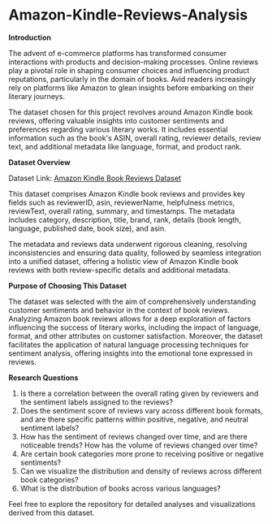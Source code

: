 # Amazon-Kindle-Reviews-Analysis

**Introduction**

The advent of e-commerce platforms has transformed consumer interactions with products and decision-making processes. Online reviews play a pivotal role in shaping consumer choices and influencing product reputations, particularly in the domain of books. Avid readers increasingly rely on platforms like Amazon to glean insights before embarking on their literary journeys.

The dataset chosen for this project revolves around Amazon Kindle book reviews, offering valuable insights into customer sentiments and preferences regarding various literary works. It includes essential information such as the book's ASIN, overall rating, reviewer details, review text, and additional metadata like language, format, and product rank.

**Dataset Overview**

Dataset Link: [Amazon Kindle Book Reviews Dataset](https://cseweb.ucsd.edu/~jmcauley/datasets/amazon_v2/)

This dataset comprises Amazon Kindle book reviews and provides key fields such as reviewerID, asin, reviewerName, helpfulness metrics, reviewText, overall rating, summary, and timestamps. The metadata includes category, description, title, brand, rank, details (book length, language, published date, book size), and asin.

The metadata and reviews data underwent rigorous cleaning, resolving inconsistencies and ensuring data quality, followed by seamless integration into a unified dataset, offering a holistic view of Amazon Kindle book reviews with both review-specific details and additional metadata.

**Purpose of Choosing This Dataset**

The dataset was selected with the aim of comprehensively understanding customer sentiments and behavior in the context of book reviews. Analyzing Amazon book reviews allows for a deep exploration of factors influencing the success of literary works, including the impact of language, format, and other attributes on customer satisfaction. Moreover, the dataset facilitates the application of natural language processing techniques for sentiment analysis, offering insights into the emotional tone expressed in reviews.

**Research Questions**

1. Is there a correlation between the overall rating given by reviewers and the sentiment labels assigned to the reviews?
2. Does the sentiment score of reviews vary across different book formats, and are there specific patterns within positive, negative, and neutral sentiment labels?
3. How has the sentiment of reviews changed over time, and are there noticeable trends? How has the volume of reviews changed over time?
4. Are certain book categories more prone to receiving positive or negative sentiments?
5. Can we visualize the distribution and density of reviews across different book categories?
6. What is the distribution of books across various languages?

Feel free to explore the repository for detailed analyses and visualizations derived from this dataset.
